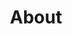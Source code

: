 ---
type: PageLayout
title: About
colors: colors-a
sections:
  - type: HeroSection
    title: About Me
    subtitle: ""
    actions: []
    colors: colors-f
    backgroundSize: full
    elementId: ''
    styles:
      self:
        height: auto
        width: narrow
        padding:
          - pt-16
          - pb-16
          - pl-4
          - pr-4
        flexDirection: row
        textAlign: left
  - type: TextSection
    colors: colors-f
    variant: variant-a
    title: Professional Summary
    text: |
      Technical Leader & Solution Architect with 27 years' experience across digital native startups and large enterprises. 5+ years as a forward deployed solutions architect, 20+ years managing engineering and architecture teams through complex delivery. 
      
      Experience spans startup cultures (dotcom era), large enterprises (Vodafone, M&S, JPMorgan) and regulated government bodies (NHS).

      Recent MSc in Data Science and Machine Learning from University College London (2024)

      Built full-stack cycling analytics platform (Next.js, Flask, Python, Docker, PostgreSQL) with LLM integration in progress.

      Proven track-record of scaling complex systems : NHS Covid platform (to 5M+ vaccines/week), Sainsburys-Argos Black Friday (1,000 orders per minute)
    styles:
      self:
        height: auto
        width: narrow
        padding:
          - pt-12
          - pb-12
          - pl-4
          - pr-4
        textAlign: left
  - type: TextSection
    colors: colors-f
    variant: variant-a
    title: Skills
    text: |
      **Core Expertise:** Solution Architecture • AI/Machine Learning • Technical Delivery

      **Technologies:** Python/PyTorch/Numpy • AWS/Azure/Terraform • Java/Next.js/Flask • DevOps/Docker • PostgreSQL/Redis

      **Specializations:** Technology Delivery • NLP/Machine Vision • Cloud Engineering • Technical & Solution Architecture  • Scalability/Performance • 
    styles:
      self:
        height: auto
        width: narrow
        padding:
          - pt-12
          - pb-12
          - pl-4
          - pr-4
        textAlign: left
  - type: TextSection
    colors: colors-f
    variant: variant-a
    title: Experience
    text: |
      **2005 – Present**
      Associate Director - Tier 1 IT Consultancy
       • Various leadership roles in architecture, engineering, cloud strategy

      **2022-2023, 2024-Present**
      Technology Delivery Lead - Global Telecomms Provider (Consulting)
       • Responsible for 2 delivery programmes with 30+ people combined

      **2021-2022**
      Architecture Team Lead - NHS Covid Booster Programme (Consulting)
       • Lead mixed team of architects from NHS and other Suppliers through rapid solutioning
       • Scaled platform to 5M+ vaccinations/week

      **2013-2016**
      Lead Channels Architect - Argos Transformation (Consulting)
       • Performance & Scalability lead
       • Responsible for multiple scalability improvements to IBM Websphere Commerce, Order Management and MQ Series
       • Defined Digital Decoupling approach
       • Scaled platform to support 1,000 orders/minute during Black Friday

      **2000-2005**
      Forward Deployed Solutions Architect - ATG
       • Embedded with startups and enterprise customers across EMEA
    styles:
      self:
        height: auto
        width: narrow
        padding:
          - pt-12
          - pb-12
          - pl-4
          - pr-4
        textAlign: left
  - type: TextSection
    colors: colors-f
    variant: variant-a
    title: Education
    text: |
      **2023-2024**
      MSc Data Science and Machine Learning - University College London
       • Modules included : Machine Vision, Applied Machine Learning, Applied Deep Learning, Bioinformatics, Statistcis
       • Dissertation: Language Model Embeddings for Protein Analysis

      **2020-2021**
      MITx Micro-master's in Data Science (2 modules)
       • Machine Learning with Python
       • Probability - The Science of Uncertainty

      **2025**
      Agentic AI Course - Hugging Face

      **2018**
      AWS Certified Solution Architect (To be updated)

      **1993-1997**
      Bachelor of Engineering - Trinity College Dublin
    styles:
      self:
        height: auto
        width: narrow
        padding:
          - pt-12
          - pb-12
          - pl-4
          - pr-4
        textAlign: left
  - type: TextSection
    colors: colors-f
    variant: variant-a
    title: Contact
    text: |
      Connect with me on [LinkedIn](https://www.linkedin.com/in/patrick-lowry/) for professional inquiries.
    styles:
      self:
        height: auto
        width: narrow
        padding:
          - pt-12
          - pb-12
          - pl-4
          - pr-4
        textAlign: center
---